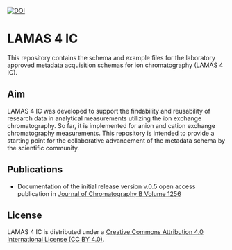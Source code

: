 [![DOI](https://zenodo.org/badge/883316101.svg)](https://doi.org/10.5281/zenodo.15055616)
# LAMAS 4 IC
This repository contains the schema and example files for the laboratory approved metadata acquisition schemas for ion chromatography (LAMAS 4 IC).

## Aim

LAMAS 4 IC was developed to support the findability and reusability of research data in analytical measurements utilizing the ion exchange chromatography. So far, it is implemented for anion and cation exchange chromatography measurements. This repository is intended to provide a starting point for the collaborative advancement of the metadata schema by the scientific community.

## Publications

* Documentation of the initial release version v.0.5 open access publication in [Journal of Chromatography B Volume 1256](https://doi.org/10.1016/j.jchromb.2025.124556)
## License

LAMAS 4 IC is distributed under a [Creative Commons Attribution 4.0 International License (CC BY 4.0)](https://creativecommons.org/licenses/by/4.0/).
